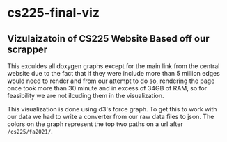 # cs225-final-viz

## Vizulaizatoin of CS225 Website Based off our scrapper

This exculdes all doxygen graphs except for the main link from the central website due to the fact that if they were include more than 5 million edges would need to render and from our attempt to do so, rendering the page once took more than 30 minute and in excess of 34GB of RAM, so for feasibility we are not ilcuding them in the visualization.

This visualization is done using d3's force graph. To get this to work with our data we had to write a converter from our raw data files to json. The colors on the graph represent the top two paths on a url after `/cs225/fa2021/`.